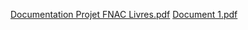 [Documentation Projet FNAC Livres.pdf](https://github.com/user-attachments/files/19517117/Documentation.Projet.FNAC.Livres.pdf)
[Document 1.pdf](https://github.com/user-attachments/files/20437314/Document.1.pdf)
